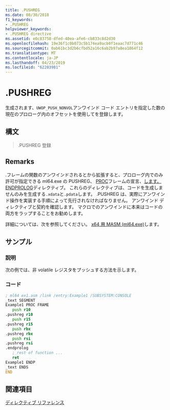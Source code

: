 ```yaml
---
title: .PUSHREG
ms.date: 08/30/2018
f1_keywords:
- .PUSHREG
helpviewer_keywords:
- .PUSHREG directive
ms.assetid: e0c83758-dfed-40ea-afe6-cb833c8d2d30
ms.openlocfilehash: 19e36f1c0b073c5b174ea9acb0f1eaac7d771c46
ms.sourcegitcommit: 0ab61bc3d2b6cfbd52a16c6ab2b97a8ea1864f12
ms.translationtype: MT
ms.contentlocale: ja-JP
ms.lasthandoff: 04/23/2019
ms.locfileid: "62203981"
---
```

# <a name="pushreg"></a>.PUSHREG

生成されます、`UWOP_PUSH_NONVOL`アンワインド コード エントリを指定した数の現在のプロローグ内のオフセットを使用してを登録します。

## <a name="syntax"></a>構文

> .PUSHREG 登録

## <a name="remarks"></a>Remarks

.フレームの関数のアンワインドされるとから拡張すると、プロローグ内でのみ許可が指定できる ml64.exe の PUSHREG、 [PROC](../../assembler/masm/proc.md)フレームの宣言、[します。ENDPROLOG](../../assembler/masm/dot-endprolog.md)ディレクティブ。 これらのディレクティブは、コードを生成しませんのみを生成する`.xdata`と`.pdata`します。 .PUSHREG は、実際にアンワインド操作を実装する手順によって先行されなければなりません。 アンワインド ディレクティブと契約を確認します。 マクロでのアンワインドに本来はコードの両方をラップすることをお勧めします。

詳細については、次を参照してください。 [x64 用 MASM (ml64.exe)](../../assembler/masm/masm-for-x64-ml64-exe.md)します。

## <a name="sample"></a>サンプル

### <a name="description"></a>説明

次の例では、非 volatile レジスタをプッシュする方法を示します。

### <a name="code"></a>コード

```asm
; ml64 ex1.asm /link /entry:Example1 /SUBSYSTEM:CONSOLE
_text SEGMENT
Example1 PROC FRAME
   push r10
.pushreg r10
   push r15
.pushreg r15
   push rbx
.pushreg rbx
   push rsi
.pushreg rsi
.endprolog
   ; rest of function ...
   ret
Example1 ENDP
_text ENDS
END
```

## <a name="see-also"></a>関連項目

[ディレクティブ リファレンス](../../assembler/masm/directives-reference.md)<br/>